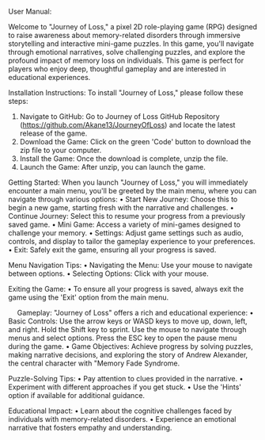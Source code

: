 User Manual:	

Welcome to "Journey of Loss," a pixel 2D role-playing game (RPG) designed to raise awareness about memory-related disorders through immersive storytelling and interactive mini-game puzzles. In this game, you'll navigate through emotional narratives, solve challenging puzzles, and explore the profound impact of memory loss on individuals. This game is perfect for players who enjoy deep, thoughtful gameplay and are interested in educational experiences.

Installation Instructions:
To install "Journey of Loss," please follow these steps:
1.	Navigate to GitHub: Go to Journey of Loss GitHub Repository  (https://github.com/Akane13/JourneyOfLoss)  and locate the latest release of the game.
2.	Download the Game: Click on the green 'Code' button to download the zip file to your computer.
3.	Install the Game: Once the download is complete, unzip the file.
4.	Launch the Game: After unzip, you can launch the game.

Getting Started:
When you launch "Journey of Loss," you will immediately encounter a main menu, you'll be greeted by the main menu, where you can navigate through various options:
•	Start New Journey: Choose this to begin a new game, starting fresh with the narrative and challenges.
•	Continue Journey: Select this to resume your progress from a previously saved game.
•	Mini Game: Access a variety of mini-games designed to challenge your memory.
•	Settings: Adjust game settings such as audio, controls, and display to tailor the gameplay experience to your preferences.
•	Exit: Safely exit the game, ensuring all your progress is saved.

Menu Navigation Tips:
•	Navigating the Menu: Use your mouse to navigate between options.
•	Selecting Options: Click with your mouse.

Exiting the Game:
•	To ensure all your progress is saved, always exit the game using the 'Exit' option from the main menu.

 
Gameplay:
"Journey of Loss" offers a rich and educational experience:
•	Basic Controls: Use the arrow keys or WASD keys to move up, down, left, and right. Hold the Shift key to sprint. Use the mouse to navigate through menus and select options. Press the ESC key to open the pause menu during the game.
•	Game Objectives: Achieve progress by solving puzzles, making narrative decisions, and exploring the story of Andrew Alexander, the central character with "Memory Fade Syndrome.

Puzzle-Solving Tips:
•	Pay attention to clues provided in the narrative.
•	Experiment with different approaches if you get stuck.
•	Use the 'Hints' option if available for additional guidance.

Educational Impact:
•	Learn about the cognitive challenges faced by individuals with memory-related disorders.
•	Experience an emotional narrative that fosters empathy and understanding.
